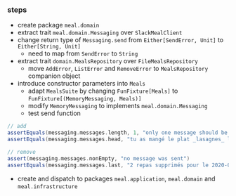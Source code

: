 ### steps

 - create package `meal.domain`
 - extract trait `meal.domain.Messaging` over `SlackMealClient`
 - change return type of `Messaging.send` from `Either[SendError, Unit]` to `Either[String, Unit]`
   - need to map from `SendError` to `String`
 - extract trait `domain.MealsRepository` over `FileMealsRepository`
   - move `AddError`, `ListError` and `RemoveError` to `MealsRepository` companion object
 - introduce constructor parameters into `Meals`
   - adapt `MealsSuite` by changing `FunFixture[Meals]` to `FunFixture[(MemoryMessaging, Meals)]`
   - modify `MemoryMessaging` to implements `meal.domain.Messaging`
   - test send function

```scala
// add
assertEquals(messaging.messages.length, 1, "only one message should be sent")
assertEquals(messaging.messages.head, "tu as mangé le plat _lasagnes_ le 2020-04-12")

// remove
assert(messaging.messages.nonEmpty, "no message was sent")
assertEquals(messaging.messages.last, "2 repas supprimés pour le 2020-04-12")
```

 - create and dispatch to packages `meal.application`, `meal.domain` and `meal.infrastructure`
